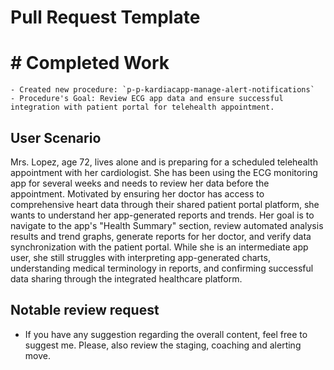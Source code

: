 # Pull Request Template
# # **Completed Work**

    - Created new procedure: `p-p-kardiacapp-manage-alert-notifications`
    - Procedure's Goal: Review ECG app data and ensure successful integration with patient portal for telehealth appointment.

## User Scenario

Mrs. Lopez, age 72, lives alone and is preparing for a scheduled telehealth appointment with her cardiologist. She has been using the ECG monitoring app for several weeks and needs to review her data before the appointment. Motivated by ensuring her doctor has access to comprehensive heart data through their shared patient portal platform, she wants to understand her app-generated reports and trends. Her goal is to navigate to the app's "Health Summary" section, review automated analysis results and trend graphs, generate reports for her doctor, and verify data synchronization with the patient portal. While she is an intermediate app user, she still struggles with interpreting app-generated charts, understanding medical terminology in reports, and confirming successful data sharing through the integrated healthcare platform.

## Notable review request

- If you have any suggestion regarding the overall content, feel free to suggest me. Please, also review the staging, coaching and alerting move. 